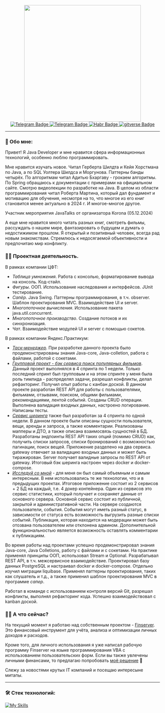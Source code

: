 <div id="header" align="center">
  <img src="https://media.giphy.com/media/v1.Y2lkPTc5MGI3NjExc2FlcDg3NXJjZnJhYmw0ZjEwZXVyZHZjOXppb3NnNmNzeDd2Z2NyZCZlcD12MV9pbnRlcm5hbF9naWZfYnlfaWQmY3Q9Zw/1C8bHHJturSx2/giphy.gif" width="380"/>
  <div id="badges">
    <a href="https://t.me/Zolotuhin_Dmitrij">
      <img src="https://img.shields.io/badge/Telegram-blue?logo=Telegram&logoColor=white" alt="Telegram Badge"/>
    </a>
    <a href="https://www.linkedin.com/in/%D0%B4%D0%BC%D0%B8%D1%82%D1%80%D0%B8%D0%B9-%D0%B7%D0%BE%D0%BB%D0%BE%D1%82%D1%83%D1%85%D0%B8%D0%BD-834493303/">
      <img src="https://img.shields.io/badge/linkedin-blue?logo=linkedin&logoColor=white" alt="Telegram Badge"/>
    </a>
    <a href="https://habr.com/ru/users/Dmitrii_Zz/">
      <img src="https://img.shields.io/badge/Habr-gray?logo=Habr&logoColor=white" alt="Habr Badge"/>
    </a>
    </a>
      <a href="https://gitverse.ru/Dimitriy_Z">
      <img src="https://img.shields.io/badge/profile-GITVERSE-white?logo=gitverse" alt="gitverse Badge"/>
    </a>
  </div>  
</div>

---

### :speech_balloon: Обо мне:

Привет! Я Java Developer и мне нравится сфера информационных технологий, особенно люблю программировать. 

Мне нравится изучать новое. Читал Герберта Шилдта и Кейя Хорстмана по Java, а по SQL Уолтера Шилдса и Моргунова. Паттерны банды четырёх. По алгоритмам читал Адитью Бхаргаву - грокаем алгоритмы. По Spring обращаюсь к документации с примерами на официальном сайте. Смотрю видеолекции по разработке на Java. В целом из области программирования читал Роберта Мартина, который дал фундамент и мотивацию для обучения, несмотря на то, что многое из его книг становится менее актуально в 2024 г. И многое-многое другое.

Участник мероприятия JavaTalks от организатора Korona (05.12.2024) 

А еще мне нравится много читать разных книг, смотреть фильмы, рассуждать о нашем мире, фантазировать о будущем и думать о недостижимом прошлом. Я открытый и позитивный человек, всегда рад новым знакомствам. Стремлюсь к недосягаемой объективности и предпочитаю мир конфликту.

### :man_technologist: Проектная деятельность. 

В рамках компании ЦФТ:
- *Таблица умножения*. Работа с консолью, форматирование вывода на консоль. Код-стайл. 
- *Фигуры*. ООП. Использование наследования и интерфейсов. JUnit тестирование.
- *Сапёр*. Java Swing. Паттерны программирования, в т.ч. observer. Шаблон проектирования MVC. Взаимодействие UI и server.
- *Многопоточное вычисления*. Использование пакета java.util.concurrent.
- *Многопоточное производство*. Создание потоков и их синхронизация.  
- *Чат*. Взаимодействие модулей UI и server с помощью сокетов. 

В рамках компании Яндекс.Практикум:
- [*Таск-менеджер*](https://github.com/Dmitrii-Zz/java-kanban). При разработке данного проекта было продемонстрированы знания Java-core, Java-colletion, работа с файлами, работой с сокетами.
- [*Групповой проект - бэк сервиса поиск популярных фильмов*](https://github.com/Dmitrii-Zz/java-filmorate). Данный проект выполнялся в 4 спринта по 1 недели. Только последний спринт был групповым и на этом спринте у меня была роль тимлида - распределял задачи, разрешал конфликты, делал рефакторинг. Получил опыт работы с канбан доской. В данном проекте разработан REST API для работы с пользователями, фильмами, отзывами, поиском, общими фильмами, рекомендациями, лентой событий. Созданы CRUD операции. Выполнена валидация входных данных, настроено логирование. Написаны тесты. 
- [*Сервис шеринга*](https://github.com/Dmitrii-Zz/java-shareit) также был разработан за 4 спринта по одной недели. В данном проекте были описаны сущности пользователя, вещи, аренды и запроса, а также комментарии. Реализованы мапперы и ДТО, а также описана взаимосвязь сущностей в БД. Разработаны эндпоинты REST API таких опций (помимо CRUD) как, получить списки запросов, списки бронирований с возможностью пагинации, поиск вещей. Приложение разделено на два сервиса. gateway отвечает за валидацию входных данных и может быть тиражирован. Server получает валидные запросы по REST API от gateway. Итоговый бэк шеринга настроен через docker и docker-compose. 
- [*Исследуй со мной*](https://github.com/Dmitrii-Zz/java-explore-with-me) - для меня он был самый объемным и самым интересным. В нем использовались те же технологии, что и в предыдущих проектах. Итоговое приложение состоит из 2 сервисов + 2 БД на каждый, т.е. 4 докер контейнера. Один из сервисов это сервис статистики, который получает и сохраняет данные от основного сервера. Основной сервис состоит из публичной, закрытой и административной части. На сервере создаются пользователи, события. События могут иметь разный статус, в зависимости от статуса есть возможность выгрузить разные списки событий. Публикация, которая находится на модерации может быть отозвана пользователем или отклонена админом. Дополнительной функциональностью является возможность оставлять комментарии к публикациям.

Во время работы над проектами успешно продемонстрировал знания Java-core, Java Сolletions, работу с файлами и с сокетами. На практике применял принципы ООП, использовал Stream и Optional. Разрабатывал REST API, в т.ч. межсервисное взаимодействие. Проектировал базу данных PostgreSQL и настраивал docker и docker-compose. Отдельно изучил миграции liquibase. Применял паттерны проектирования, таких как слушатель и т.д., а также применил шаблон проектирования MVC в программе *сапер*. 

Работал в команде с использованием контроля версий Git, разрешал конфликты, выполнял рефакторинг кода. Успешно взаимодействовал с kanban доской.

### :man_shrugging: А что сейчас?

На текущий момент я работаю над собственным проектом - [Finserver](https://github.com/Dmitrii-Zz/finserver_v2/tree/future). Это финансовый инструмент для учёта, анализа и оптимизации личных доходов и расходов.

Кроме того, для личного использования я уже написал рабочую программу Finserver на языке программирования VBA с использованием пользовательских форм. Если вы также увлечены личными финансами, то предлагаю попробовать [моё решение](https://github.com/Dmitrii-Zz/Finserver_version_excel) :notebook:

Слежу за новостями крутых IT компаний и посещаю интересыне митапы. 

---

### :hammer_and_wrench: Стек технологий:

[![My Skills](https://skillicons.dev/icons?i=java,idea,spring,maven,gradle,postgresql,hibernate,docker,git&theme=light)](https://skillicons.dev)
